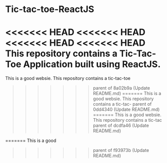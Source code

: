 # Tic-tac-toe-ReactJS
<<<<<<< HEAD
<<<<<<< HEAD
<<<<<<< HEAD
<<<<<<< HEAD
This repository contains a Tic-Tac-Toe Application built using ReactJS.
=======
This is a good websie. This repository contains a tic-tac-toe
>>>>>>> parent of 8a02b9a (Update README.md)
=======
This is a good websie. This repository contains a tic-tac-
>>>>>>> parent of 0dd4340 (Update README.md)
=======
This is a good websie. This repository contains a tic-tac
>>>>>>> parent of dcdfa46 (Update README.md)


=======
This is a good
>>>>>>> parent of f93973b (Update README.md)
